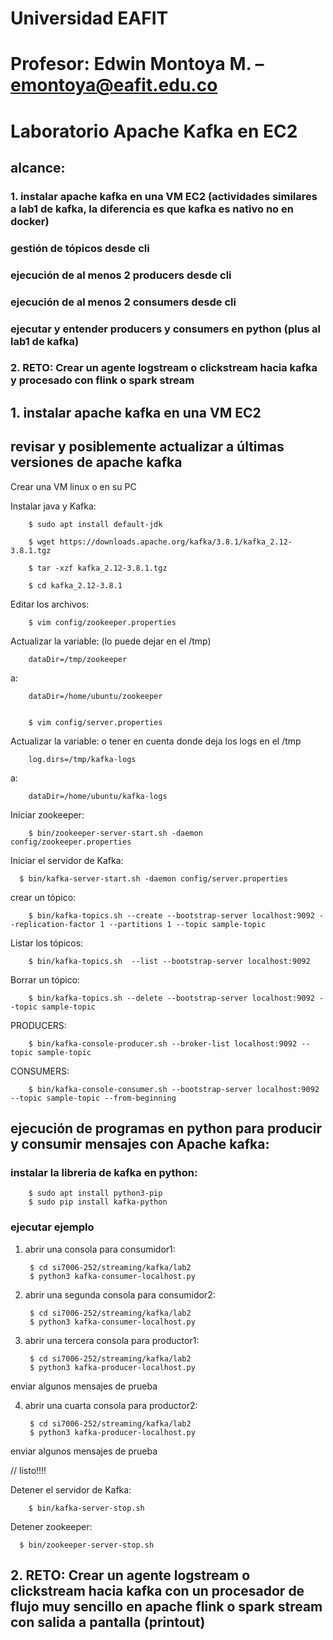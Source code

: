# Universidad EAFIT

# Profesor: Edwin Montoya M. – emontoya@eafit.edu.co

# Laboratorio Apache Kafka en EC2

## alcance:

### 1. instalar apache kafka en una VM EC2 (actividades similares a lab1 de kafka, la diferencia es que kafka es nativo no en docker)
###  gestión de tópicos desde cli
###  ejecución de al menos 2 producers desde cli
###  ejecución de al menos 2 consumers desde cli
###  ejecutar y entender producers y consumers en python (plus al lab1 de kafka)
### 2. RETO: Crear un agente logstream o clickstream hacia kafka  y procesado con flink o spark stream

## 1. instalar apache kafka en una VM EC2

## revisar y posiblemente actualizar a últimas versiones de apache kafka

Crear una VM linux o en su PC 

Instalar java y Kafka: 

        $ sudo apt install default-jdk

        $ wget https://downloads.apache.org/kafka/3.8.1/kafka_2.12-3.8.1.tgz

        $ tar -xzf kafka_2.12-3.8.1.tgz

        $ cd kafka_2.12-3.8.1

Editar los archivos: 

        $ vim config/zookeeper.properties 

Actualizar la variable: (lo puede dejar en el /tmp) 

        dataDir=/tmp/zookeeper 

a: 

        dataDir=/home/ubuntu/zookeeper 


        $ vim config/server.properties 

Actualizar la variable: o tener en cuenta donde deja los logs en el /tmp 

        log.dirs=/tmp/kafka-logs 

a: 

        dataDir=/home/ubuntu/kafka-logs 

 Iniciar zookeeper: 

        $ bin/zookeeper-server-start.sh -daemon config/zookeeper.properties 

Iniciar el servidor de Kafka: 

      $ bin/kafka-server-start.sh -daemon config/server.properties 

crear un tópico: 

        $ bin/kafka-topics.sh --create --bootstrap-server localhost:9092 --replication-factor 1 --partitions 1 --topic sample-topic

Listar los tópicos: 

        $ bin/kafka-topics.sh  --list --bootstrap-server localhost:9092

Borrar un tópico: 

        $ bin/kafka-topics.sh --delete --bootstrap-server localhost:9092 --topic sample-topic 

PRODUCERS: 

        $ bin/kafka-console-producer.sh --broker-list localhost:9092 --topic sample-topic 

CONSUMERS: 

        $ bin/kafka-console-consumer.sh --bootstrap-server localhost:9092 --topic sample-topic --from-beginning 

## ejecución de programas en python para producir y consumir mensajes con Apache kafka:

### instalar la libreria de kafka en python:

        $ sudo apt install python3-pip
        $ sudo pip install kafka-python

### ejecutar ejemplo

1. abrir una consola para consumidor1:

        $ cd si7006-252/streaming/kafka/lab2
        $ python3 kafka-consumer-localhost.py

2. abrir una segunda consola para consumidor2:

        $ cd si7006-252/streaming/kafka/lab2
        $ python3 kafka-consumer-localhost.py

3. abrir una tercera consola para productor1:

        $ cd si7006-252/streaming/kafka/lab2
        $ python3 kafka-producer-localhost.py

enviar algunos mensajes de prueba

4. abrir una cuarta consola para productor2:

        $ cd si7006-252/streaming/kafka/lab2
        $ python3 kafka-producer-localhost.py

enviar algunos mensajes de prueba

// listo!!!!

Detener el servidor de Kafka: 

        $ bin/kafka-server-stop.sh 

Detener zookeeper: 

      $ bin/zookeeper-server-stop.sh  

## 2. RETO: Crear un agente logstream o clickstream hacia kafka con un procesador de flujo muy sencillo en apache flink o spark stream con salida a pantalla (printout)
